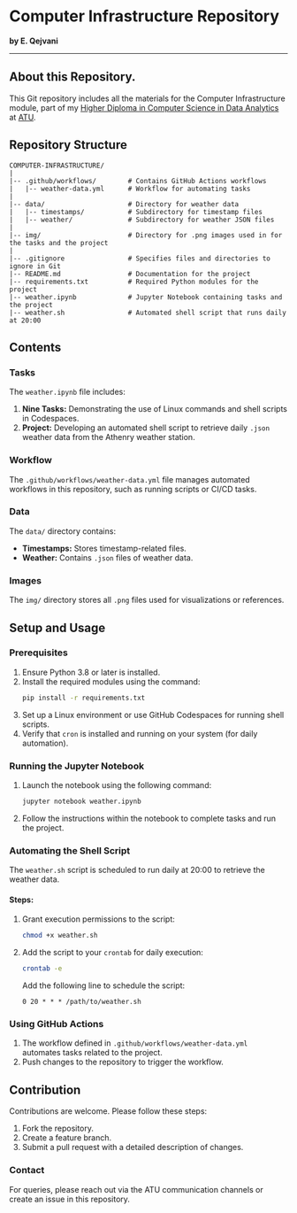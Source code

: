 # Computer Infrastructure Repository

**by E. Qejvani**
***

## About this Repository.

This Git repository includes all the materials for the Computer Infrastructure module, part of my [Higher Diploma in Computer Science in Data Analytics](https://www.gmit.ie/higher-diploma-in-science-in-computing-in-data-analytics#:~:text=You%20are%20a%20Level%208,topics%20in%20your%20original%20degree.) at [ATU](https://www.gmit.ie/).


## Repository Structure

```
COMPUTER-INFRASTRUCTURE/
|
|-- .github/workflows/        # Contains GitHub Actions workflows
|   |-- weather-data.yml      # Workflow for automating tasks
|
|-- data/                     # Directory for weather data
|   |-- timestamps/           # Subdirectory for timestamp files
|   |-- weather/              # Subdirectory for weather JSON files
|
|-- img/                      # Directory for .png images used in for the tasks and the project
|
|-- .gitignore                # Specifies files and directories to ignore in Git
|-- README.md                 # Documentation for the project
|-- requirements.txt          # Required Python modules for the project
|-- weather.ipynb             # Jupyter Notebook containing tasks and the project
|-- weather.sh                # Automated shell script that runs daily at 20:00
```

## Contents

### Tasks
The `weather.ipynb` file includes:
1. **Nine Tasks:** Demonstrating the use of Linux commands and shell scripts in Codespaces.
2. **Project:** Developing an automated shell script to retrieve daily `.json` weather data from the Athenry weather station.

### Workflow
The `.github/workflows/weather-data.yml` file manages automated workflows in this repository, such as running scripts or CI/CD tasks.

### Data
The `data/` directory contains:
- **Timestamps:** Stores timestamp-related files.
- **Weather:** Contains `.json` files of weather data.

### Images
The `img/` directory stores all `.png` files used for visualizations or references.

## Setup and Usage

### Prerequisites
1. Ensure Python 3.8 or later is installed.
2. Install the required modules using the command:
   ```bash
   pip install -r requirements.txt
   ```
3. Set up a Linux environment or use GitHub Codespaces for running shell scripts.
4. Verify that `cron` is installed and running on your system (for daily automation).

### Running the Jupyter Notebook
1. Launch the notebook using the following command:
   ```bash
   jupyter notebook weather.ipynb
   ```
2. Follow the instructions within the notebook to complete tasks and run the project.

### Automating the Shell Script
The `weather.sh` script is scheduled to run daily at 20:00 to retrieve the weather data.

#### Steps:
1. Grant execution permissions to the script:
   ```bash
   chmod +x weather.sh
   ```
2. Add the script to your `crontab` for daily execution:
   ```bash
   crontab -e
   ```
   Add the following line to schedule the script:
   ```
   0 20 * * * /path/to/weather.sh
   ```

### Using GitHub Actions
1. The workflow defined in `.github/workflows/weather-data.yml` automates tasks related to the project.
2. Push changes to the repository to trigger the workflow.

## Contribution
Contributions are welcome. Please follow these steps:
1. Fork the repository.
2. Create a feature branch.
3. Submit a pull request with a detailed description of changes.


### Contact
For queries, please reach out via the ATU communication channels or create an issue in this repository.

